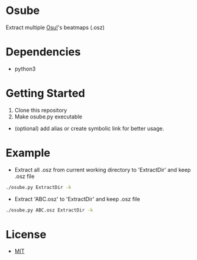 # Osube
Extract multiple [Osu!](https://osu.ppy.sh/)'s beatmaps (.osz)

# Dependencies
- python3

# Getting Started
1. Clone this repository
2. Make osube.py executable
- (optional) add alias or create symbolic link for better usage.

# Example
- Extract all .osz from current working directory to 'ExtractDir' and keep .osz file
```sh
./osube.py ExtractDir -k
```
- Extract 'ABC.osz' to 'ExtractDir' and keep .osz file
```sh
./osube.py ABC.osz ExtractDir -k
```


# License
- [MIT](LICENSE)
